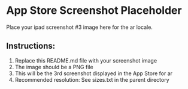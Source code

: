 # App Store Screenshot Placeholder

Place your ipad screenshot #3 image here for the ar locale.

## Instructions:
1. Replace this README.md file with your screenshot image
2. The image should be a PNG file
3. This will be the 3rd screenshot displayed in the App Store for ar
4. Recommended resolution: See sizes.txt in the parent directory
